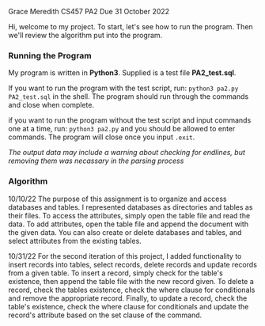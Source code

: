 Grace Meredith
CS457 PA2
Due 31 October 2022

Hi, welcome to my project. To start, let's see how to run the program. Then we'll review the algorithm put into the program.

### Running the Program

My program is written in **Python3**. Supplied is a test file **PA2_test.sql**.

If you want to run the program with the test script, run:
`python3 pa2.py PA2_test.sql` in the shell. The program should run through the commands and close when complete.

if you want to run the program without the test script and input commands one at a time, run:
`python3 pa2.py` and you should be allowed to enter commands. The program will close once you input `.exit`.

*The output data may include a warning about checking for endlines, but removing them was necassary in the parsing process*

### Algorithm

10/10/22
The purpose of this assignment is to organize and access databases and tables. I represented databases as directories and tables as their files. To access the attributes, simply open the table file and read the data. To add attributes, open the table file and append the document with the given data. You can also create or delete databases and tables, and select attributes from the existing tables.

10/31/22
For the second iteration of this project, I added functionality to insert records into tables, select records, delete records and update records from a given table. To insert a record, simply check for the table's existence, then append the table file with the new record given. To delete a record, check the tables existence, check the where clause for conditionals and remove the appropriate record. Finally, to update a record, check the table's existence, check the where clause for conditionals and update the record's attribute based on the set clause of the command.